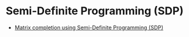 # Semi-Definite Programming (SDP)

* [Matrix completion using Semi-Definite Programming (SDP)](./matrix_completion.ipynb)
